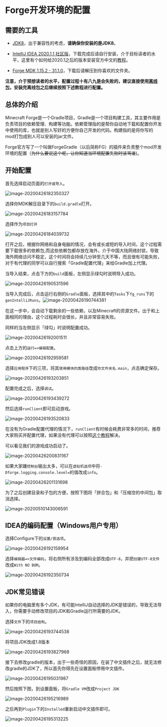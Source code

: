 # Forge开发环境的配置

## 需要的工具

-  [JDK8](https://www.oracle.com/java/technologies/javase-jdk8-downloads.html)，出于兼容性的考虑，**请确保你安装的是JDK8**。
- [IntelliJ IDEA 2020.1.1 社区版](https://www.jetbrains.com/zh-cn/idea/download/)，下载完成后请自行安装，介于目标读者的水平，这里有个如何给2020.1之后的版本安装官方中文的[教程](https://www.bilibili.com/video/BV1NT4y137nb)。

- [Forge MDK 1.15.2 - 31.1.0](https://files.minecraftforge.net/maven/net/minecraftforge/forge/1.15.2-31.1.0/forge-1.15.2-31.1.0-mdk.zip)，下载后请解压到你喜欢的文件夹。

**注意，介于预想读者的水平，配置过程十有八九是会失败的，建议直接使用[离线包](https://v2mcdev.com/t/topic/249/2)，安装完离线包之后继续按照下述教程进行配置。**

## 总体的介绍

Minecraft Forge是一个Gradle项目，Gradle是一个项目构建工具，其主要作用是负责项目的依赖管理、构建等功能。依赖管理指的是帮你自动地下载和配置你开发中使用的库，也就是别人写好的方便你自己开发的代码。构建指的是将你写的mod打包成别人可以安装的jar文件。

Forge官方写了一个叫做ForgeGradle（以后简称FG）的插件来负责整个mod开发环境的配置（~~为什么要说这个呢，让你知道当环境配置失败时该骂谁~~)。

## 开始配置

首先选择启动页面的`打开或导入`。

![image-20200426182350327](setup.assets/image-20200426182350327.png)

选择你MDK解压目录下的`build.gradle`打开。

![image-20200426183157784](setup.assets/image-20200426183157784.png)

选择作为`项目打开`

![image-20200426184039732](setup.assets/image-20200426184039732.png)

打开之后，根据你网络和自身电脑的情况，会有或长或短的导入时间，这个过程需要下载很多的依赖包,而这些依赖包都存放在海外，介于中国大陆网络封锁，导致海外网络访问不稳定，这个时间将会持续几分钟至几天不等，而且很有可能失败，对于有代理的同学可以自行搜索「Gradle配置代理」来给Gradle加上代理。

当导入结束，点击下方的`build`面板，左侧显示绿勾时说明导入成功。

![image-20200426190531596](setup.assets/image-20200426190531596.png)

当导入完成后，点击运行右侧的`Gradle`面板，选择其中的`Tasks`下`fg_runs`下的`genIntelliJRuns`。![image-20200426190744381](setup.assets/image-20200426190744381.png)

在这一步中，会自动下载剩余的一些依赖，以及Minecraft的资源文件。出于和上面相同的理由，这个过程耗时会很长，并且非常容易失败。

同样的当左侧显示「绿勾」时说明配置成功。

![image-20200426192001511](setup.assets/image-20200426192001511.png)

点击上方的`运行=>编辑配置`。

![image-20200426192959581](setup.assets/image-20200426192959581.png)

选择`应用程序`下的三项，将其`使用模块的类路径`改成`你文件夹名.main`，点击确定保存。

![image-20200426193203851](setup.assets/image-20200426193203851.png)

配置完成之后，选择`调试`。

![image-20200426193439272](setup.assets/image-20200426193439272.png)

然后选择`runClient`即可启动游戏。

![image-20200426193520833](setup.assets/image-20200426193520833.png)

在没有为Gradle配置代理的情况下，`runClient`有时候会耗费非常多的时间，推荐大家购买并配置代理，如果没有代理可以按照[这个教程](https://v2mcdev.com/t/topic/304)解决。

可以看见我们的游戏成功启动了。

![image-20200426200831167](setup.assets/image-20200426200831167.png)

如果大家嫌`控制台`输出太多，可以在`虚拟机选项`中将`-Dforge.logging.console.level=`的值改成`info`。

![image-20200426201131698](setup.assets/image-20200426201131698.png)

为了之后创建目录和子包的方便，按照下图将「拼合包」和「压缩空的中间包」取消选择。

![image-20200510143006591](setup.assets/image-20200510143006591.png)

## IDEA的编码配置（Windows用户专用）

选择Configure下的`设置/首选项`。

![image-20200426192159954](setup.assets/image-20200426192159954.png)



选择`编辑器=>文件编码`，将右侧所有涉及到编码全部改成`UTF-8`，并把`创建UTF-8文件`改成`With NO BOM`。

![image-20200426192350734](setup.assets/image-20200426192350734.png)

## JDK常见错误

如果你的电脑里有多个JDK，有可能IntelliJ自动选择的JDK是错误的，导致无法导入，你需要手动修改项目的JDK和Gradle运行所需要的JDK。

选择`文件`下的`项目结构`。

![image-20200426193744538](setup.assets/image-20200426193744538.png)

将项目JDK改成1.8版本

![image-20200426193827968](setup.assets/image-20200426193827968.png)

接下去修改gradle的版本，出于一些奇怪的原因，在装了中文插件之后，就无法修改gradle的JDK了，所以首先你得先在设置面板停用中文插件。

![image-20200426195031987](setup.assets/image-20200426195031987.png)

然后按照下图，到设置面板，将`Gradle VM`改成`Project JDK`

![image-20200426195216989](setup.assets/image-20200426195216989.png)

之后再到`Plugin`下的`Installed`重新启动中文插件即可。

![image-20200426195313225](setup.assets/image-20200426195313225.png)

